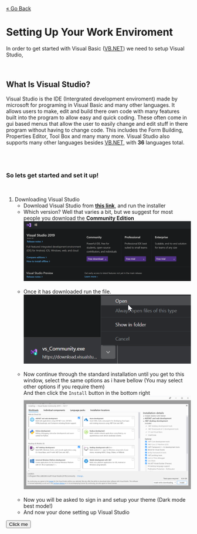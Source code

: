 [« Go Back](\vb.net "Go Back")
<br/>

# Setting Up Your Work Enviroment

In order to get started with Visual Basic \([VB.NET](https://docs.microsoft.com/en-us/dotnet/visual-basic/)\) we need to setup Visual Studio,

<br/>

## What Is Visual Studio?

Visual Studio is the IDE (Intergrated development enviroment) made by microsoft for programing in Visual Basic and many other languages. It allows users to make, edit and build there own code with many features built into the program to allow easy and quick coding. These often come in gui based menus that allow the user to easily change and edit stuff in there program without having to change code. This includes the Form Building, Properties Editor, Tool Box and many many more. Visual Studio also supports many other languages besides [VB.NET](https://docs.microsoft.com/en-us/dotnet/visual-basic/), with **36** languages total.

<br/>
<br/>

### So lets get started and set it up!

<br/>

1. Downloading Visual Studio
    - Download Visual Studio from [**this link**](https://visualstudio.com/downloads/), and run the installer
      <br/>
    - Which version? Well that varies a bit, but we suggest for most people you download the **Community Edition**
      <br/>
      ![Visual Studio Downloads](downloads.png)
      <br/>
      <br/>
    - Once it has downloaded run the file.
      <br/>
      ![Run the installer](run.png)
      <br/>
      <br/>
    - Now continue through the standard installation until you get to this window, select the same options as i have bellow \(You may select other options if you require them\)
      <br/>
      And then click the `Install` button in the bottom right
      ![Run the installer](install-options.png)
      <br/>
      <br/>
    - Now you will be asked to sign in and setup your theme (Dark mode best mode!)
    - And now your done setting up Visual Studio

<style>
    .button{
        color: gray;
        border: 2px solid #e7e7e7;
    }
    .button:hover {
        background-color: #e7e7e7
    }
</style>

<button name="button" onclick="http://www.google.com">Click me</button>
